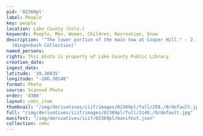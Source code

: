 ```yaml
---
pid: '02369pl'
label: People
key: people
location: Lake County (Colo.)
keywords: People, Men, Women, Children, Recreation, Snow
description: '"The lower portion of the main tow at Cooper Hill." - J. LeRoy Wingenbach
  (Wingenbach Collection)'
named_persons: 
rights: This photo is property of Lake County Public Library.
creation_date: 
ingest_date: 
latitude: '39.36035'
longitude: "-106.30146"
format: Photo
source: Scanned Photo
order: '4380'
layout: cmhc_item
thumbnail: "/img/derivatives/iiif/images/02369pl/full/250,/0/default.jpg"
full: "/img/derivatives/iiif/images/02369pl/full/1140,/0/default.jpg"
manifest: "/img/derivatives/iiif/02369pl/manifest.json"
collection: cmhc
---
```

